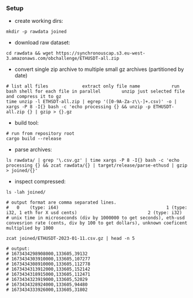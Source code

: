 ### Setup

* create working dirs:
```
mkdir -p rawdata joined
```

* download raw dataset:
```
cd rawdata && wget https://synchronouscap.s3.eu-west-3.amazonaws.com/obchallenge/ETHUSDT-all.zip
```
* convert single zip archive to multiple small gz archives (partitioned by date)
```
# list all files             extract only file name            run bash shell for each file in parallel        unzip just selected file and compress it to gz
time unzip -l ETHSDT-all.zip | egrep '([0-9A-Za-z\\-]+.csv)' -o | xargs -P 8 -I{} bash -c 'echo processing {} && unzip -p ETHUSDT-all.zip {} | gzip > {}.gz
```
* build tool:
```
# run from repository root
cargo build --release
```
* parse archives:
```
ls rawdata/ | grep '\.csv.gz' | time xargs -P 8 -I{} bash -c 'echo processing {} && zcat rawdata/{} | target/release/parse-ethusd | gzip > joined/{}'
```
* inspect compressed:
```
ls -lah joined/

# output format are comma separated lines.
#   0    (type: i64)                                         1 (type: i32, 1 eth for X usd cents)                           2 (type: i32)
# unix time in microseconds (div by 1000000 to get seconds), eth-usd convesrion rate (cents, div by 100 to get dollars), unknown coeficent multiplied by 1000

zcat joined/ETHUSDT-2023-01-11.csv.gz | head -n 5

# output:
# 1673434298908000,133605,39132
# 1673434303910000,133605,107277
# 1673434308910000,133605,112778
# 1673434313912000,133605,152142
# 1673434318915000,133605,112471
# 1673434323919000,133605,52029
# 1673434328924000,133605,94480
# 1673434333926000,133605,31802

```